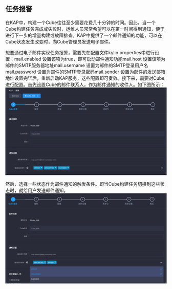 ## 任务报警

在KAP中，构建一个Cube往往至少需要花费几十分钟的时间。因此，当一个Cube构建任务完成或失败时，运维人员常常希望可以在第一时间得到通知，便于进行下一步的增量构建或故障排查。KAP中提供了一个邮件通知的功能，可以在Cube状态发生改变时，向Cube管理员发送电子邮件。

想要通过电子邮件实现任务报警，需要先在配置文件kylin.properties中进行设置：mail.enabled 设置该项为true，即可启动邮件通知功能mail.host 设置该项为邮件的SMTP服务器地址mail.username 设置为邮件的SMTP登录用户名mail.password 设置为邮件的SMTP登录密码mail.sender 设置为邮件的发送邮箱地址设置完毕后，重新启动KAP服务，这些配置即可奏效。接下来，需要对Cube进行配置。首先设置Cube的邮件联系人，作为邮件通知的收件人。如下图所示：![](images/alerting/job_alert_cn_present.png)

然后，选择一些状态作为邮件通知的触发条件。即当Cube构建任务切换到这些状态时，就给用户发送邮件通知。![](images/alerting/job_alert_cn_item.png)